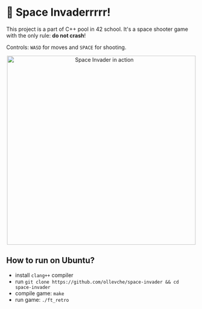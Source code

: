 # :space_invader: Space Invaderrrrr!

This project is a part of C++ pool in 42 school. It's a space shooter game with the only rule: **do not crash**!

Controls: `WASD` for moves and `SPACE` for shooting.

<p align="center">
  <img src="/resources/si_in_action.gif" alt="Space Invader in action" width="500">
</p>

## How to run on Ubuntu?

* install `clang++` compiler
* run `git clone https://github.com/ollevche/space-invader && cd space-invader`
* compile game: `make`
* run game: `./ft_retro`

